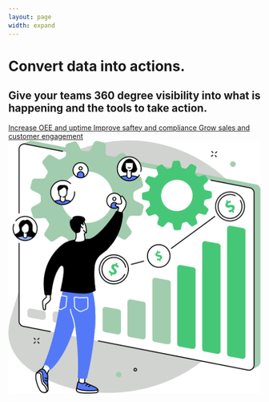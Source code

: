 ```yaml
---
layout: page
width: expand
---
```


<div class="uk-section">
        <div class="uk-container">
            <div class="uk-grid-match uk-child-width-1-2@m" uk-grid>
                <div class="uk-width-1-2@m uk-margin-auto uk-margin-auto-vertical">
                    <h1>Convert data into actions.</h1>
                    <h2 class="uk-margin-small-top uk-margin-medium-bottom">Give your teams 360 degree visibility into what is happening and the tools to take action.</h2>
                    <a class="uk-link-heading uk-margin-medium-top uk-margin-medium-bottom" uk-icon="icon:  chevron-double-right" href="#">Increase OEE and uptime </a>
                    <a class="uk-link-heading uk-margin-medium-top uk-margin-medium-bottom" uk-icon="icon:  chevron-double-right" href="#">Improve saftey and compliance </a>
                    <a class="uk-link-heading uk-margin-medium-top uk-margin-medium-bottom" uk-icon="icon:  chevron-double-right" href="#">Grow sales and customer engagement </a>    
                </div>
                <div>
                    <img src="/uploads/zira_frontpage_image.svg">
                </div>
            </div>
        </div>
</div>
